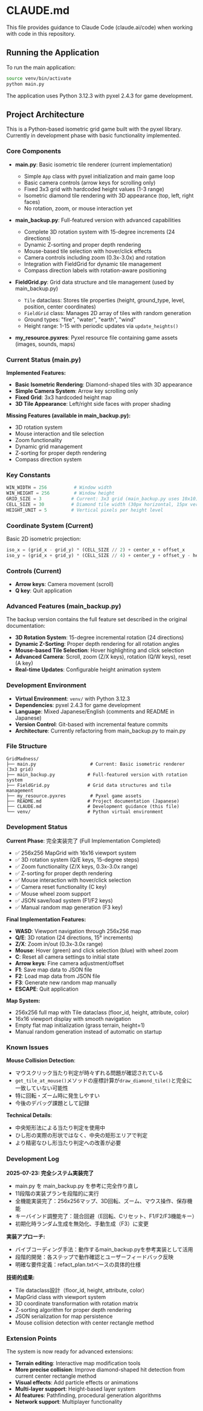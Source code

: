 # CLAUDE.md

This file provides guidance to Claude Code (claude.ai/code) when working with code in this repository.

## Running the Application

To run the main application:
```bash
source venv/bin/activate
python main.py
```

The application uses Python 3.12.3 with pyxel 2.4.3 for game development.

## Project Architecture

This is a Python-based isometric grid game built with the pyxel library. Currently in development phase with basic functionality implemented.

### Core Components

- **main.py**: Basic isometric tile renderer (current implementation)
  - Simple `App` class with pyxel initialization and main game loop
  - Basic camera controls (arrow keys for scrolling only)
  - Fixed 3x3 grid with hardcoded height values (1-3 range)
  - Isometric diamond tile rendering with 3D appearance (top, left, right faces)
  - No rotation, zoom, or mouse interaction yet

- **main_backup.py**: Full-featured version with advanced capabilities
  - Complete 3D rotation system with 15-degree increments (24 directions)
  - Dynamic Z-sorting and proper depth rendering
  - Mouse-based tile selection with hover/click effects
  - Camera controls including zoom (0.3x-3.0x) and rotation
  - Integration with FieldGrid for dynamic tile management
  - Compass direction labels with rotation-aware positioning

- **FieldGrid.py**: Grid data structure and tile management (used by main_backup.py)
  - `Tile` dataclass: Stores tile properties (height, ground_type, level, position, center coordinates)
  - `FieldGrid` class: Manages 2D array of tiles with random generation
  - Ground types: "fire", "water", "earth", "wind"
  - Height range: 1-15 with periodic updates via `update_heights()`

- **my_resource.pyxres**: Pyxel resource file containing game assets (images, sounds, maps)

### Current Status (main.py)

**Implemented Features:**
- **Basic Isometric Rendering**: Diamond-shaped tiles with 3D appearance
- **Simple Camera System**: Arrow key scrolling only
- **Fixed Grid**: 3x3 hardcoded height map
- **3D Tile Appearance**: Left/right side faces with proper shading

**Missing Features (available in main_backup.py):**
- 3D rotation system
- Mouse interaction and tile selection
- Zoom functionality
- Dynamic grid management
- Z-sorting for proper depth rendering
- Compass direction system

### Key Constants

```python
WIN_WIDTH = 256          # Window width
WIN_HEIGHT = 256         # Window height  
GRID_SIZE = 3           # Current: 3x3 grid (main_backup.py uses 10x10)
CELL_SIZE = 30          # Diamond tile width (30px horizontal, 15px vertical)
HEIGHT_UNIT = 5         # Vertical pixels per height level
```

### Coordinate System (Current)

Basic 2D isometric projection:
```python
iso_x = (grid_x - grid_y) * (CELL_SIZE // 2) + center_x + offset_x
iso_y = (grid_x + grid_y) * (CELL_SIZE // 4) + center_y + offset_y - height * HEIGHT_UNIT
```

### Controls (Current)

- **Arrow keys**: Camera movement (scroll)
- **Q key**: Quit application

### Advanced Features (main_backup.py)

The backup version contains the full feature set described in the original documentation:
- **3D Rotation System**: 15-degree incremental rotation (24 directions)
- **Dynamic Z-Sorting**: Proper depth rendering for all rotation angles
- **Mouse-based Tile Selection**: Hover highlighting and click selection
- **Advanced Camera**: Scroll, zoom (Z/X keys), rotation (Q/W keys), reset (A key)
- **Real-time Updates**: Configurable height animation system

### Development Environment

- **Virtual Environment**: `venv/` with Python 3.12.3
- **Dependencies**: pyxel 2.4.3 for game development
- **Language**: Mixed Japanese/English (comments and README in Japanese)
- **Version Control**: Git-based with incremental feature commits
- **Architecture**: Currently refactoring from main_backup.py to main.py

### File Structure

```
GridMadness/
├── main.py                    # Current: Basic isometric renderer (3x3 grid)
├── main_backup.py            # Full-featured version with rotation system
├── FieldGrid.py              # Grid data structures and tile management
├── my_resource.pyxres         # Pyxel game assets
├── README.md                 # Project documentation (Japanese)
├── CLAUDE.md                 # Development guidance (this file)
└── venv/                     # Python virtual environment
```

### Development Status

**Current Phase**: 完全実装完了 (Full Implementation Completed)
- ✅ 256x256 MapGrid with 16x16 viewport system
- ✅ 3D rotation system (Q/E keys, 15-degree steps)
- ✅ Zoom functionality (Z/X keys, 0.3x-3.0x range)
- ✅ Z-sorting for proper depth rendering
- ✅ Mouse interaction with hover/click selection
- ✅ Camera reset functionality (C key)
- ✅ Mouse wheel zoom support
- ✅ JSON save/load system (F1/F2 keys)
- ✅ Manual random map generation (F3 key)

**Final Implementation Features:**
- **WASD**: Viewport navigation through 256x256 map
- **Q/E**: 3D rotation (24 directions, 15° increments)
- **Z/X**: Zoom in/out (0.3x-3.0x range)
- **Mouse**: Hover (green) and click selection (blue) with wheel zoom
- **C**: Reset all camera settings to initial state
- **Arrow keys**: Fine camera adjustment/offset
- **F1**: Save map data to JSON file
- **F2**: Load map data from JSON file
- **F3**: Generate new random map manually
- **ESCAPE**: Quit application

**Map System:**
- 256x256 full map with Tile dataclass (floor_id, height, attribute, color)
- 16x16 viewport display with smooth navigation
- Empty flat map initialization (grass terrain, height=1)
- Manual random generation instead of automatic on startup

### Known Issues

**Mouse Collision Detection**:
- マウスクリック当たり判定が時々ずれる問題が確認されている
- `get_tile_at_mouse()`メソッドの座標計算が`draw_diamond_tile()`と完全に一致していない可能性
- 特に回転・ズーム時に発生しやすい
- 今後のデバッグ課題として記録

**Technical Details**:
- 中央矩形法による当たり判定を使用中
- ひし形の実際の形状ではなく、中央の矩形エリアで判定
- より精密なひし形当たり判定への改善が必要

### Development Log

**2025-07-23: 完全システム実装完了**
- main.py を main_backup.py を参考に完全作り直し
- 11段階の実装プランを段階的に実行
- 全機能実装完了：256x256マップ、3D回転、ズーム、マウス操作、保存機能
- キーバインド調整完了：競合回避（E回転、Cリセット、F1/F2/F3機能キー）
- 初期化時ランダム生成を無効化、手動生成（F3）に変更

**実装アプローチ:**
- バイブコーディング手法：動作するmain_backup.pyを参考実装として活用
- 段階的開発：各ステップで動作確認とユーザーフィードバック反映
- 明確な要件定義：refact_plan.txtベースの具体的仕様

**技術的成果:**
- Tile dataclass設計（floor_id, height, attribute, color）
- MapGrid class with viewport system
- 3D coordinate transformation with rotation matrix
- Z-sorting algorithm for proper depth rendering
- JSON serialization for map persistence
- Mouse collision detection with center rectangle method

### Extension Points

The system is now ready for advanced extensions:
- **Terrain editing**: Interactive map modification tools
- **More precise collision**: Improve diamond-shaped hit detection from current center rectangle method
- **Visual effects**: Add particle effects or animations  
- **Multi-layer support**: Height-based layer system
- **AI features**: Pathfinding, procedural generation algorithms
- **Network support**: Multiplayer functionality